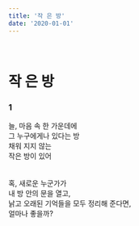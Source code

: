 ```yaml
---
title: '작 은 방'
date: '2020-01-01'
---  
```

<br>  

# 작 은 방

### 1
늘, 마음 속 한 가운데에  
그 누구에게나 있다는 방  
채워 지지 않는  
작은 방이 있어  
<br>  
혹, 새로운 누군가가  
내 방 안의 문을 열고,  
낡고 오래된 기억들을 
모두 정리해 준다면,  
얼마나 좋을까?   